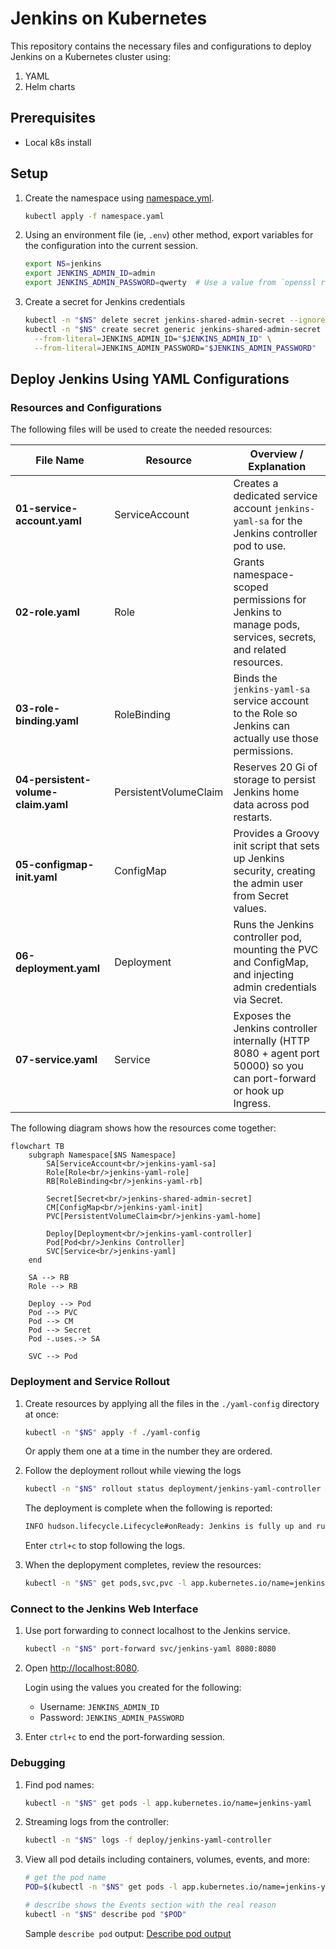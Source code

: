 # Jenkins on Kubernetes

This repository contains the necessary files and configurations to deploy Jenkins on a Kubernetes cluster using:

1. YAML
2. Helm charts

## Prerequisites

- Local k8s install

## Setup

1. Create the namespace using [namespace.yml](./namespace.yml).

    ```bash
    kubectl apply -f namespace.yaml
    ```

1. Using an environment file (ie, `.env`) other method, export variables for the configuration into the current session.

    ```bash
    export NS=jenkins
    export JENKINS_ADMIN_ID=admin
    export JENKINS_ADMIN_PASSWORD=qwerty  # Use a value from `openssl rand -base64 18`
    ```

1. Create a secret for Jenkins credentials

    ```bash
    kubectl -n "$NS" delete secret jenkins-shared-admin-secret --ignore-not-found
    kubectl -n "$NS" create secret generic jenkins-shared-admin-secret \
      --from-literal=JENKINS_ADMIN_ID="$JENKINS_ADMIN_ID" \
      --from-literal=JENKINS_ADMIN_PASSWORD="$JENKINS_ADMIN_PASSWORD"
    ```

## Deploy Jenkins Using YAML Configurations

### Resources and Configurations

The following files will be used to create the needed resources:

| File Name | Resource | Overview / Explanation |
| --------- | -------- | ---------------------- |
| **01-service-account.yaml** | ServiceAccount | Creates a dedicated service account `jenkins-yaml-sa` for the Jenkins controller pod to use. |
| **02-role.yaml** | Role | Grants namespace-scoped permissions for Jenkins to manage pods, services, secrets, and related resources. |
| **03-role-binding.yaml** | RoleBinding | Binds the `jenkins-yaml-sa` service account to the Role so Jenkins can actually use those permissions. |
| **04-persistent-volume-claim.yaml** | PersistentVolumeClaim | Reserves 20 Gi of storage to persist Jenkins home data across pod restarts. |
| **05-configmap-init.yaml** | ConfigMap | Provides a Groovy init script that sets up Jenkins security, creating the admin user from Secret values. |
| **06-deployment.yaml** | Deployment | Runs the Jenkins controller pod, mounting the PVC and ConfigMap, and injecting admin credentials via Secret. |
| **07-service.yaml** | Service | Exposes the Jenkins controller internally (HTTP 8080 + agent port 50000) so you can port-forward or hook up Ingress. |

The following diagram shows how the resources come together:

```mermaid
flowchart TB
    subgraph Namespace[$NS Namespace]
        SA[ServiceAccount<br/>jenkins-yaml-sa]
        Role[Role<br/>jenkins-yaml-role]
        RB[RoleBinding<br/>jenkins-yaml-rb]

        Secret[Secret<br/>jenkins-shared-admin-secret]
        CM[ConfigMap<br/>jenkins-yaml-init]
        PVC[PersistentVolumeClaim<br/>jenkins-yaml-home]

        Deploy[Deployment<br/>jenkins-yaml-controller]
        Pod[Pod<br/>Jenkins Controller]
        SVC[Service<br/>jenkins-yaml]
    end

    SA --> RB
    Role --> RB

    Deploy --> Pod
    Pod --> PVC
    Pod --> CM
    Pod --> Secret
    Pod -.uses.-> SA

    SVC --> Pod
```

### Deployment and Service Rollout

1. Create resources by applying all the files in the `./yaml-config` directory at once:

    ```bash
    kubectl -n "$NS" apply -f ./yaml-config
    ```

    Or apply them one at a time in the number they are ordered.

1. Follow the deployment rollout while viewing the logs

    ```bash
    kubectl -n "$NS" rollout status deployment/jenkins-yaml-controller & kubectl -n "$NS" logs -f deploy/jenkins-yaml-controller
    ```

    The deployment is complete when the following is reported:

    ```markdown
    INFO hudson.lifecycle.Lifecycle#onReady: Jenkins is fully up and running
    ```

    Enter `ctrl+c` to stop following the logs.

1. When the deplopyment completes, review the resources:

    ```bash
    kubectl -n "$NS" get pods,svc,pvc -l app.kubernetes.io/name=jenkins-yaml
    ```

### Connect to the Jenkins Web Interface

1. Use port forwarding to connect localhost to the Jenkins service.

    ```bash
    kubectl -n "$NS" port-forward svc/jenkins-yaml 8080:8080
    ```

1. Open [http://localhost:8080](http://localhost:8080).

    Login using the values you created for the following:

    - Username: `JENKINS_ADMIN_ID`
    - Password: `JENKINS_ADMIN_PASSWORD`

1. Enter `ctrl+c` to end the port-forwarding session.

### Debugging

1. Find pod names:

    ```bash
    kubectl -n "$NS" get pods -l app.kubernetes.io/name=jenkins-yaml
    ```

1. Streaming logs from the controller:

    ```bash
    kubectl -n "$NS" logs -f deploy/jenkins-yaml-controller
    ```

1. View all pod details including containers, volumes, events, and more:

    ```bash
    # get the pod name
    POD=$(kubectl -n "$NS" get pods -l app.kubernetes.io/name=jenkins-yaml -o jsonpath='{.items[0].metadata.name}')

    # describe shows the Events section with the real reason
    kubectl -n "$NS" describe pod "$POD"
    ```

    Sample `describe pod` output: [Describe pod output](./yaml-config/sample-describe-pods.txt)
